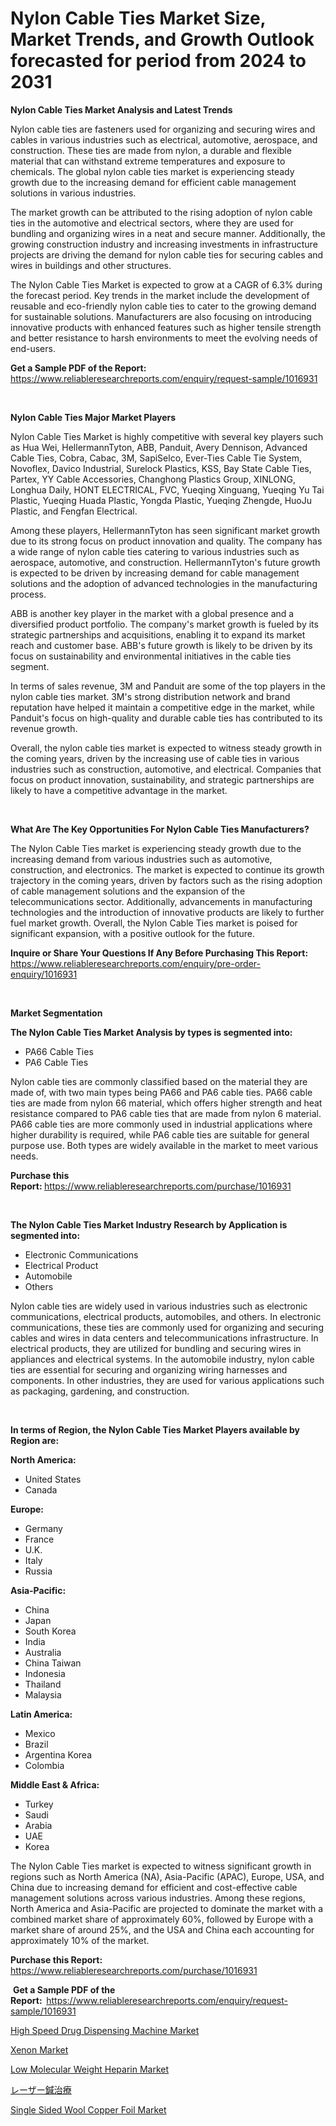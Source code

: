 <p><h1>Nylon Cable Ties Market Size, Market Trends, and Growth Outlook forecasted for period from 2024 to 2031</h1></p><p><strong>Nylon Cable Ties Market Analysis and Latest Trends</strong></p>
<p><p>Nylon cable ties are fasteners used for organizing and securing wires and cables in various industries such as electrical, automotive, aerospace, and construction. These ties are made from nylon, a durable and flexible material that can withstand extreme temperatures and exposure to chemicals. The global nylon cable ties market is experiencing steady growth due to the increasing demand for efficient cable management solutions in various industries.</p><p>The market growth can be attributed to the rising adoption of nylon cable ties in the automotive and electrical sectors, where they are used for bundling and organizing wires in a neat and secure manner. Additionally, the growing construction industry and increasing investments in infrastructure projects are driving the demand for nylon cable ties for securing cables and wires in buildings and other structures.</p><p>The Nylon Cable Ties Market is expected to grow at a CAGR of 6.3% during the forecast period. Key trends in the market include the development of reusable and eco-friendly nylon cable ties to cater to the growing demand for sustainable solutions. Manufacturers are also focusing on introducing innovative products with enhanced features such as higher tensile strength and better resistance to harsh environments to meet the evolving needs of end-users.</p></p>
<p><strong>Get a Sample PDF of the Report:&nbsp;</strong> <a href="https://www.reliableresearchreports.com/enquiry/request-sample/1016931">https://www.reliableresearchreports.com/enquiry/request-sample/1016931</a></p>
<p>&nbsp;</p>
<p><strong>Nylon Cable Ties Major Market Players</strong></p>
<p><p>Nylon Cable Ties Market is highly competitive with several key players such as Hua Wei, HellermannTyton, ABB, Panduit, Avery Dennison, Advanced Cable Ties, Cobra, Cabac, 3M, SapiSelco, Ever-Ties Cable Tie System, Novoflex, Davico Industrial, Surelock Plastics, KSS, Bay State Cable Ties, Partex, YY Cable Accessories, Changhong Plastics Group, XINLONG, Longhua Daily, HONT ELECTRICAL, FVC, Yueqing Xinguang, Yueqing Yu Tai Plastic, Yueqing Huada Plastic, Yongda Plastic, Yueqing Zhengde, HuoJu Plastic, and Fengfan Electrical.</p><p>Among these players, HellermannTyton has seen significant market growth due to its strong focus on product innovation and quality. The company has a wide range of nylon cable ties catering to various industries such as aerospace, automotive, and construction. HellermannTyton's future growth is expected to be driven by increasing demand for cable management solutions and the adoption of advanced technologies in the manufacturing process.</p><p>ABB is another key player in the market with a global presence and a diversified product portfolio. The company's market growth is fueled by its strategic partnerships and acquisitions, enabling it to expand its market reach and customer base. ABB's future growth is likely to be driven by its focus on sustainability and environmental initiatives in the cable ties segment.</p><p>In terms of sales revenue, 3M and Panduit are some of the top players in the nylon cable ties market. 3M's strong distribution network and brand reputation have helped it maintain a competitive edge in the market, while Panduit's focus on high-quality and durable cable ties has contributed to its revenue growth.</p><p>Overall, the nylon cable ties market is expected to witness steady growth in the coming years, driven by the increasing use of cable ties in various industries such as construction, automotive, and electrical. Companies that focus on product innovation, sustainability, and strategic partnerships are likely to have a competitive advantage in the market.</p></p>
<p>&nbsp;</p>
<p><strong>What Are The Key Opportunities For Nylon Cable Ties Manufacturers?</strong></p>
<p><p>The Nylon Cable Ties market is experiencing steady growth due to the increasing demand from various industries such as automotive, construction, and electronics. The market is expected to continue its growth trajectory in the coming years, driven by factors such as the rising adoption of cable management solutions and the expansion of the telecommunications sector. Additionally, advancements in manufacturing technologies and the introduction of innovative products are likely to further fuel market growth. Overall, the Nylon Cable Ties market is poised for significant expansion, with a positive outlook for the future.</p></p>
<p><strong>Inquire or Share Your Questions If Any Before Purchasing This Report:</strong> <a href="https://www.reliableresearchreports.com/enquiry/pre-order-enquiry/1016931">https://www.reliableresearchreports.com/enquiry/pre-order-enquiry/1016931</a></p>
<p>&nbsp;</p>
<p><strong>Market Segmentation</strong></p>
<p><strong>The Nylon Cable Ties Market Analysis by types is segmented into:</strong></p>
<p><ul><li>PA66 Cable Ties</li><li>PA6 Cable Ties</li></ul></p>
<p><p>Nylon cable ties are commonly classified based on the material they are made of, with two main types being PA66 and PA6 cable ties. PA66 cable ties are made from nylon 66 material, which offers higher strength and heat resistance compared to PA6 cable ties that are made from nylon 6 material. PA66 cable ties are more commonly used in industrial applications where higher durability is required, while PA6 cable ties are suitable for general purpose use. Both types are widely available in the market to meet various needs.</p></p>
<p><strong>Purchase this Report:&nbsp;</strong><a href="https://www.reliableresearchreports.com/purchase/1016931">https://www.reliableresearchreports.com/purchase/1016931</a></p>
<p>&nbsp;</p>
<p><strong>The Nylon Cable Ties Market Industry Research by Application is segmented into:</strong></p>
<p><ul><li>Electronic Communications</li><li>Electrical Product</li><li>Automobile</li><li>Others</li></ul></p>
<p><p>Nylon cable ties are widely used in various industries such as electronic communications, electrical products, automobiles, and others. In electronic communications, these ties are commonly used for organizing and securing cables and wires in data centers and telecommunications infrastructure. In electrical products, they are utilized for bundling and securing wires in appliances and electrical systems. In the automobile industry, nylon cable ties are essential for securing and organizing wiring harnesses and components. In other industries, they are used for various applications such as packaging, gardening, and construction.</p></p>
<p>&nbsp;</p>
<p><strong>In terms of Region, the Nylon Cable Ties Market Players available by Region are:</strong></p>
<p>
    <p> <strong> North America: </strong>
        <ul>
            <li>United States</li>
            <li>Canada</li>
        </ul>
        </p> 
    <p> <strong> Europe: </strong>
        <ul>
            <li>Germany</li>
            <li>France</li>
            <li>U.K.</li>
            <li>Italy</li>
            <li>Russia</li>
        </ul>
        </p> 
    <p> <strong> Asia-Pacific: </strong>
        <ul>
            <li>China</li>
            <li>Japan</li>
            <li>South Korea</li>
            <li>India</li>
            <li>Australia</li>
            <li>China Taiwan</li>
            <li>Indonesia</li>
            <li>Thailand</li>
            <li>Malaysia</li>
        </ul>
        </p> 
    <p> <strong> Latin America: </strong>
        <ul>
            <li>Mexico</li>
            <li>Brazil</li>
            <li>Argentina Korea</li>
            <li>Colombia</li>
        </ul>
        </p> 
    <p> <strong> Middle East & Africa: </strong>
        <ul>
            <li>Turkey</li>
            <li>Saudi</li>
            <li>Arabia</li>
            <li>UAE</li>
            <li>Korea</li>
        </ul>
    </p>
    </p>
<p><p>The Nylon Cable Ties market is expected to witness significant growth in regions such as North America (NA), Asia-Pacific (APAC), Europe, USA, and China due to increasing demand for efficient and cost-effective cable management solutions across various industries. Among these regions, North America and Asia-Pacific are projected to dominate the market with a combined market share of approximately 60%, followed by Europe with a market share of around 25%, and the USA and China each accounting for approximately 10% of the market.</p></p>
<p><strong>Purchase this Report: </strong><a href="https://www.reliableresearchreports.com/purchase/1016931">https://www.reliableresearchreports.com/purchase/1016931</a></p>
<p>&nbsp;<strong>Get a Sample PDF of the Report:&nbsp;&nbsp;</strong><a href="https://www.reliableresearchreports.com/enquiry/request-sample/1016931">https://www.reliableresearchreports.com/enquiry/request-sample/1016931</a></p>
<p><strong></strong></p>
<p><p><a href="https://issuu.com/reportprime-2/docs/high-speed-drug-dispensing-machine-market-size-203">High Speed Drug Dispensing Machine Market</a></p><p><a href="https://github.com/brenzgnarento/Market-Research-Report-List-1/blob/main/xenon-market.md">Xenon Market</a></p><p><a href="https://github.com/jerrycopelandthomaswsqd8q/Market-Research-Report-List-1/blob/main/low-molecular-weight-heparin-market.md">Low Molecular Weight Heparin Market</a></p><p><a href="https://github.com/jkjreqjscoxx7/Market-Research-Report-List-1/blob/main/3415735191740.md">レーザー鍼治療</a></p><p><a href="https://issuu.com/reportprime-2/docs/single-sided-wool-copper-foil-market-size-2030.ppt">Single Sided Wool Copper Foil Market</a></p></p>